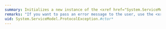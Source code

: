 ```yaml
---
summary: Initializes a new instance of the <xref href="System.ServiceModel.ProtocolException"></xref> class.
remarks: "If you want to pass an error message to the user, use the <xref:System.ServiceModel.ProtocolException.%23ctor%28System.String%29> constructor.  \n  \n If you want to pass an error message and a reference to the inner exception that is the cause of the exception to the user, use the <xref:System.ServiceModel.ProtocolException.%23ctor%28System.String%2CSystem.Exception%29> constructor.  \n  \n If you want to pass serialization information and streaming context, use the <xref:System.ServiceModel.ProtocolException.%23ctor%28System.Runtime.Serialization.SerializationInfo%2CSystem.Runtime.Serialization.StreamingContext%29> constructor."
uid: System.ServiceModel.ProtocolException.#ctor*
---
```

